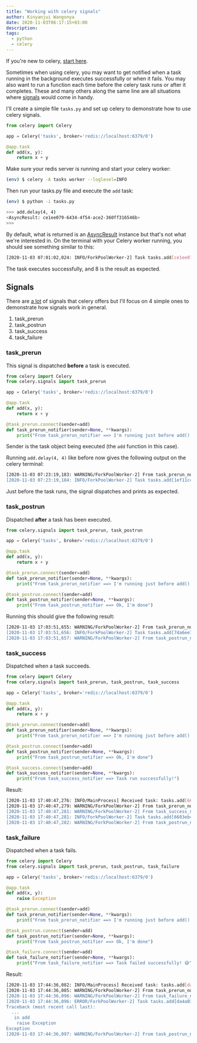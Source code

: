 ```yaml
---
title: "Working with celery signals"
author: Kinyanjui Wangonya
date: 2020-11-03T06:17:15+03:00
description:
tags:
  - python
  - celery
---
```


If you're new to celery, [start here](https://docs.celeryproject.org/en/stable/getting-started/introduction.html).

Sometimes when using celery, you may want to get notified when a task running in the background executes successfully or when it fails. You may also want to run a function each time before the celery task runs or after it completes. These and many others along the same line are all situations where [signals](https://docs.celeryproject.org/en/stable/userguide/signals.html) would come in handy.

<!--more-->

I'll create a simple file `tasks.py` and set up celery to demonstrate how to use celery signals.

```py
from celery import Celery

app = Celery('tasks', broker='redis://localhost:6379/0') 

@app.task
def add(x, y):
    return x + y
```

Make sure your redis server is running and start your celery worker:

```sh
(env) $ celery -A tasks worker --loglevel=INFO
```

Then run your tasks.py file and execute the `add` task:

```sh
(env) $ python -i tasks.py

>>> add.delay(4, 4)
<AsyncResult: ce1ee079-6434-4f54-ace2-360ff316546b>
>>> 
```

By default, what is returned is an [AsyncResult](https://docs.celeryproject.org/en/stable/reference/celery.result.html#celery.result.AsyncResult) instance but that's not what we're interested in. On the terminal with your Celery worker running, you should see something similar to this:

```sh
[2020-11-03 07:01:02,024: INFO/ForkPoolWorker-2] Task tasks.add[ce1ee079-6434-4f54-ace2-360ff316546b] succeeded in 0.0005510429999979749s: 8
```

The task executes successfully, and 8 is the result as expected.

## Signals

There are [a lot](https://docs.celeryproject.org/en/stable/userguide/signals.html) of signals that celery offers but I'll focus on 4 simple ones to demonstrate how signals work in general.
1. task_prerun
2. task_postrun
3. task_success
4. task_failure

### task_prerun
This signal is dispatched **before** a task is executed.

```py
from celery import Celery
from celery.signals import task_prerun

app = Celery('tasks', broker='redis://localhost:6379/0')

@app.task
def add(x, y):
    return x + y

@task_prerun.connect(sender=add)
def task_prerun_notifier(sender=None, **kwargs):
    print("From task_prerun_notifier ==> I'm running just before add() executes")
```

Sender is the task object being executed (the `add` function in this case).

Running `add.delay(4, 4)` like before now gives the following output on the celery terminal:

```sh
[2020-11-03 07:23:19,183: WARNING/ForkPoolWorker-2] From task_prerun_notifier ==> I'm running just before add() executes
[2020-11-03 07:23:19,184: INFO/ForkPoolWorker-2] Task tasks.add[1ef11c46-f461-4eb8-84ca-5c5cdab62a74] succeeded in 0.0016491969999998801s: 8
```

Just before the task runs, the signal dispatches and prints as expected.

### task_postrun
Dispatched **after** a task has been executed.

```py
from celery.signals import task_prerun, task_postrun

app = Celery('tasks', broker='redis://localhost:6379/0')

@app.task
def add(x, y):
    return x + y

@task_prerun.connect(sender=add)
def task_prerun_notifier(sender=None, **kwargs):
    print("From task_prerun_notifier ==> I'm running just before add() executes")

@task_postrun.connect(sender=add)
def task_postrun_notifier(sender=None, **kwargs):
    print("From task_postrun_notifier ==> Ok, I'm done")
```

Running this should give the following result:

```sh
[2020-11-03 17:03:51,655: WARNING/ForkPoolWorker-2] From task_prerun_notifier ==> I'm running just before add() executes
[2020-11-03 17:03:51,656: INFO/ForkPoolWorker-2] Task tasks.add[7da6ee71-1941-4a87-b993-8136d94ac067] succeeded in 0.0017917519999999243s: 8
[2020-11-03 17:03:51,657: WARNING/ForkPoolWorker-2] From task_postrun_notifier ==> Ok, I'm done
```

### task_success
Dispatched when a task succeeds.

```py
from celery import Celery
from celery.signals import task_prerun, task_postrun, task_success

app = Celery('tasks', broker='redis://localhost:6379/0')

@app.task
def add(x, y):
    return x + y

@task_prerun.connect(sender=add)
def task_prerun_notifier(sender=None, **kwargs):
    print("From task_prerun_notifier ==> I'm running just before add() executes")

@task_postrun.connect(sender=add)
def task_postrun_notifier(sender=None, **kwargs):
    print("From task_postrun_notifier ==> Ok, I'm done")

@task_success.connect(sender=add)
def task_success_notifier(sender=None, **kwargs):
    print("From task_success_notifier ==> Task run successfully!")
```

Result:

```sh
[2020-11-03 17:40:47,276: INFO/MainProcess] Received task: tasks.add[6603eb49-75ab-4653-b32f-ebe760a52de0]  
[2020-11-03 17:40:47,279: WARNING/ForkPoolWorker-2] From task_prerun_notifier ==> I'm running just before add() executes
[2020-11-03 17:40:47,281: WARNING/ForkPoolWorker-2] From task_success_notifier ==> Task run successfully!
[2020-11-03 17:40:47,281: INFO/ForkPoolWorker-2] Task tasks.add[6603eb49-75ab-4653-b32f-ebe760a52de0] succeeded in 0.00201471799999986s: 8
[2020-11-03 17:40:47,282: WARNING/ForkPoolWorker-2] From task_postrun_notifier ==> Ok, I'm done
```

### task_failure
Dispatched when a task fails.

```py
from celery import Celery
from celery.signals import task_prerun, task_postrun, task_failure

app = Celery('tasks', broker='redis://localhost:6379/0')

@app.task
def add(x, y):
    raise Exception

@task_prerun.connect(sender=add)
def task_prerun_notifier(sender=None, **kwargs):
    print("From task_prerun_notifier ==> I'm running just before add() executes")

@task_postrun.connect(sender=add)
def task_postrun_notifier(sender=None, **kwargs):
    print("From task_postrun_notifier ==> Ok, I'm done")

@task_failure.connect(sender=add)
def task_failure_notifier(sender=None, **kwargs):
    print("From task_failure_notifier ==> Task failed successfully! 😅")
```

Result:

```sh
[2020-11-03 17:44:36,082: INFO/MainProcess] Received task: tasks.add[da4a03e8-5530-4c9e-afeb-75f8e0b1be5d]  
[2020-11-03 17:44:36,085: WARNING/ForkPoolWorker-2] From task_prerun_notifier ==> I'm running just before add() executes
[2020-11-03 17:44:36,096: WARNING/ForkPoolWorker-2] From task_failure_notifier ==> Task failed successfully! 😅
[2020-11-03 17:44:36,096: ERROR/ForkPoolWorker-2] Task tasks.add[da4a03e8-5530-4c9e-afeb-75f8e0b1be5d] raised unexpected: Exception()
Traceback (most recent call last):
  ...
   in add
    raise Exception
Exception
[2020-11-03 17:44:36,097: WARNING/ForkPoolWorker-2] From task_postrun_notifier ==> Ok, I'm done
```

